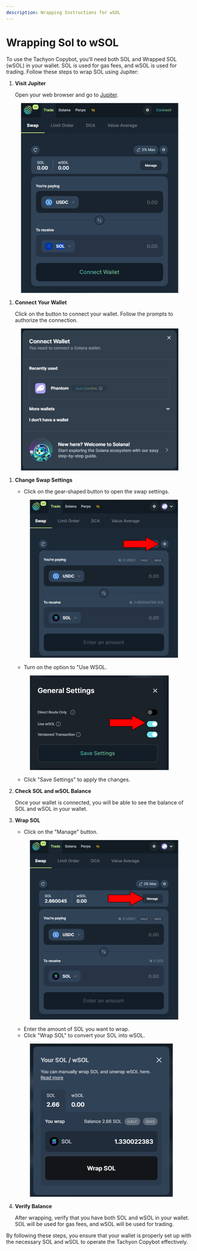 ```yaml
---
description: Wrapping Instructions for wSOL
---
```


# Wrapping Sol to wSOL

To use the Tachyon Copybot, you'll need both SOL and Wrapped SOL (wSOL) in your wallet. SOL is used for gas fees, and wSOL is used for trading. Follow these steps to wrap SOL using Jupiter:

1.  **Visit Jupiter**

    Open your web browser and go to [Jupiter](https://jup.ag/).

<figure><img src="../.gitbook/assets/image.png" alt=""><figcaption></figcaption></figure>

1.  **Connect Your Wallet**

    Click on the button to connect your wallet. Follow the prompts to authorize the connection.

<figure><img src="../.gitbook/assets/image (1).png" alt=""><figcaption></figcaption></figure>

1.  **Change Swap Settings**

    * Click on the gear-shaped button to open the swap settings.

    <figure><img src="../.gitbook/assets/image (2).png" alt=""><figcaption></figcaption></figure>

    * Turn on the option to "Use WSOL.

    <figure><img src="../.gitbook/assets/image (3).png" alt=""><figcaption></figcaption></figure>

    * Click "Save Settings" to apply the changes.
2.  **Check SOL and wSOL Balance**

    Once your wallet is connected, you will be able to see the balance of SOL and wSOL in your wallet.
3.  **Wrap SOL**

    * Click on the "Manage" button.

    <figure><img src="../.gitbook/assets/image (4).png" alt=""><figcaption></figcaption></figure>

    * Enter the amount of SOL you want to wrap.
    * Click "Wrap SOL" to convert your SOL into wSOL.

    <figure><img src="../.gitbook/assets/image (5).png" alt=""><figcaption></figcaption></figure>
4.  **Verify Balance**

    After wrapping, verify that you have both SOL and wSOL in your wallet. SOL will be used for gas fees, and wSOL will be used for trading.

By following these steps, you ensure that your wallet is properly set up with the necessary SOL and wSOL to operate the Tachyon Copybot effectively.
